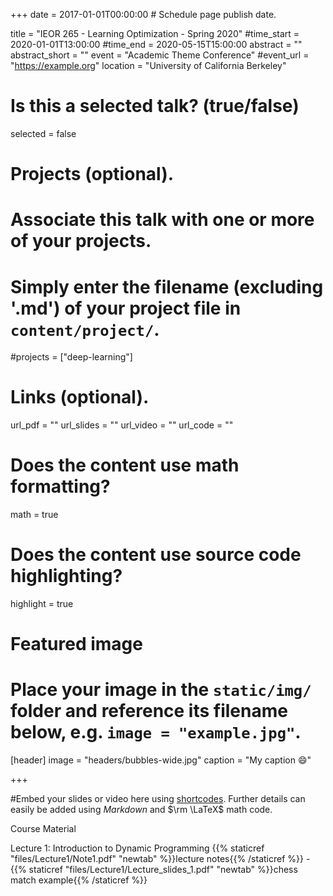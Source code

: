 +++
date = 2017-01-01T00:00:00  # Schedule page publish date.

title = "IEOR 265 - Learning  Optimization - Spring 2020"
#time_start = 2020-01-01T13:00:00
#time_end = 2020-05-15T15:00:00
abstract = ""
abstract_short = ""
event = "Academic Theme Conference"
#event_url = "https://example.org"
location = "University of California Berkeley"

# Is this a selected talk? (true/false)
selected = false

# Projects (optional).
#   Associate this talk with one or more of your projects.
#   Simply enter the filename (excluding '.md') of your project file in `content/project/`.
#projects = ["deep-learning"]

# Links (optional).
url_pdf = ""
url_slides = ""
url_video = ""
url_code = ""

# Does the content use math formatting?
math = true

# Does the content use source code highlighting?
highlight = true

# Featured image
# Place your image in the `static/img/` folder and reference its filename below, e.g. `image = "example.jpg"`.
[header]
image = "headers/bubbles-wide.jpg"
caption = "My caption :smile:"

+++

#Embed your slides or video here using [shortcodes](https://sourcethemes.com/academic/post/writing-markdown-#latex/). Further details can easily be added using *Markdown* and $\rm \LaTeX$ math code.

Course Material 

Lecture 1: Introduction to Dynamic Programming {{% staticref "files/Lecture1/Note1.pdf" "newtab" %}}lecture notes{{% /staticref %}} - {{% staticref "files/Lecture1/Lecture_slides_1.pdf" "newtab" %}}chess match example{{% /staticref %}}
